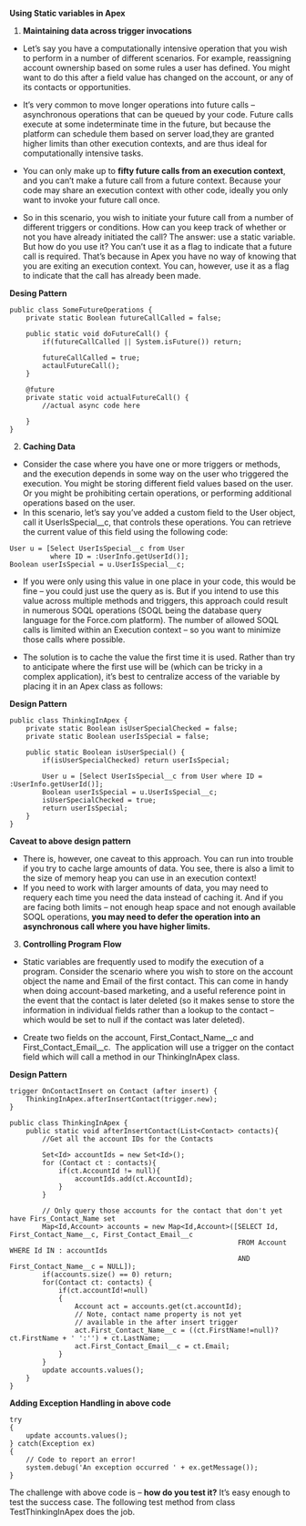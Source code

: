 **Using Static variables in Apex**

1. **Maintaining data across trigger invocations**
*   Let’s say you have a computationally intensive operation that you wish to perform in a number of different scenarios. For example, reassigning account ownership based on some rules a user has defined. You might want to do this after a field value has changed on the account, or any of its contacts or opportunities.

* It’s very common to move longer operations into future calls – asynchronous operations that can be queued by your code. Future calls execute at some indeterminate time in the future, but because the platform can schedule them based on server load,they are granted higher limits than other execution contexts, and are thus ideal for computationally intensive tasks. 

* You can only make up to **fifty future calls from an execution context**, and you can’t make a future call from a future context. Because your code may share an execution context with other code, ideally you only want to invoke your future call once. 

* So in this scenario, you wish to initiate your future call from a number of different triggers or conditions. How can you keep track of whether or not you have already initiated the call? The answer: use a static variable. 
But how do you use it? You can’t use it as a flag to indicate that a future call is required. That’s because in Apex you have no way of knowing that you are exiting an execution context. You can, however, use it as a flag to indicate that the call has already been made.

**Desing Pattern**

```
public class SomeFutureOperations {
    private static Boolean futureCallCalled = false;

    public static void doFutureCall() {
        if(futureCallCalled || System.isFuture()) return;

        futureCallCalled = true;
        actaulFutureCall();
    }

    @future
    private static void actualFutureCall() {
        //actual async code here
        
    }
}
```

2. **Caching Data**
* Consider the case where you have one or more triggers or methods, and the execution depends in some way on the user who triggered the execution. You might be storing different field values based on the user. Or you might be prohibiting certain operations, or performing additional operations based on the user. 
* In this scenario, let’s say you’ve added a custom field to the User object, call it UserIsSpecial__c, that controls these operations. You can retrieve the current value of this field using the following code:

```
User u = [Select UserIsSpecial__c from User 
          where ID = :UserInfo.getUserId()];
Boolean userIsSpecial = u.UserIsSpecial__c;
```

* If you were only using this value in one place in your code, this would be fine – you could just use the query as is. But if you intend to use this value across multiple methods and triggers, this approach could result in numerous SOQL operations (SOQL being the database query language for the Force.com platform). The number of allowed SOQL calls is limited within an Execution context – so you want to minimize those calls where possible. 

* The solution is to cache the value the first time it is used. Rather than try to anticipate where the first use will be (which can be tricky in a complex application), it’s best to centralize access of the variable by placing it in an Apex class as follows:


**Design Pattern**

```
public class ThinkingInApex {
    private static Boolean isUserSpecialChecked = false;
    private static Boolean userIsSpecial = false;

    public static Boolean isUserSpecial() {
        if(isUserSpecialChecked) return userIsSpecial;

        User u = [Select UserIsSpecial__c from User where ID = :UserInfo.getUserId()];
        Boolean userIsSpecial = u.UserIsSpecial__c;
        isUserSpecialChecked = true;
        return userIsSpecial;
    }
}
```

**Caveat to above design pattern**

* There is, however, one caveat to this approach. You can run into trouble if you try to cache large amounts of data. You see, there is also a limit to the size of memory heap you can use in an execution context! 
* If you need to work with larger amounts of data, you may need to requery each time you need the data instead of caching it. And if you are facing both limits – not enough heap space and not enough available SOQL operations, **you may need to defer the operation into an asynchronous call where you have higher limits.**

3. **Controlling Program Flow**
* Static variables are frequently used to modify the execution of a program. Consider the scenario where you wish to store on the account object the name and Email of the first contact. This can come in handy when doing account-based marketing, and a useful reference point in the event that the contact is later deleted (so it makes sense to store the information in individual fields rather than a lookup to the contact – which would be set to null if the contact was later deleted). 

* Create two fields on the account, First_Contact_Name__c and First_Contact_Email__c.  The application will use a trigger on the contact field which will call a method in our ThinkingInApex class.

**Design Pattern**

```
trigger OnContactInsert on Contact (after insert) {
    ThinkingInApex.afterInsertContact(trigger.new);
}

```

```
public class ThinkingInApex {
    public static void afterInsertContact(List<Contact> contacts){
        //Get all the account IDs for the Contacts

        Set<Id> accountIds = new Set<Id>();
        for (Contact ct : contacts){
            if(ct.AccountId != null){
                accountIds.add(ct.AccountId);
            }
        }

        // Only query those accounts for the contact that don't yet have Firs_Contact_Name set
        Map<Id,Account> accounts = new Map<Id,Account>([SELECT Id, First_Contact_Name__c, First_Contact_Email__c
                                                        FROM Account WHERE Id IN : accountIds 
                                                        AND First_Contact_Name__c = NULL]);
        if(accounts.size() == 0) return;
        for(Contact ct: contacts) {
            if(ct.accountId!=null)
            {
                Account act = accounts.get(ct.accountId);
                // Note, contact name property is not yet 
                // available in the after insert trigger
                act.First_Contact_Name__c = ((ct.FirstName!=null)?ct.FirstName + ' ':'') + ct.LastName;
                act.First_Contact_Email__c = ct.Email;
            }
        }
        update accounts.values();
    }
}
```

**Adding Exception Handling in above code**
```
try 
{
    update accounts.values();
} catch(Exception ex)
{
    // Code to report an error!
    system.debug('An exception occurred ' + ex.getMessage());
} 
```
The challenge with above code is – **how do you test it?** It’s easy enough to test the success case. The following test method from class TestThinkingInApex does the job.
 
